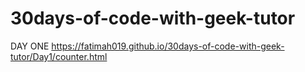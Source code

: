 # 30days-of-code-with-geek-tutor

DAY ONE
https://fatimah019.github.io/30days-of-code-with-geek-tutor/Day1/counter.html

